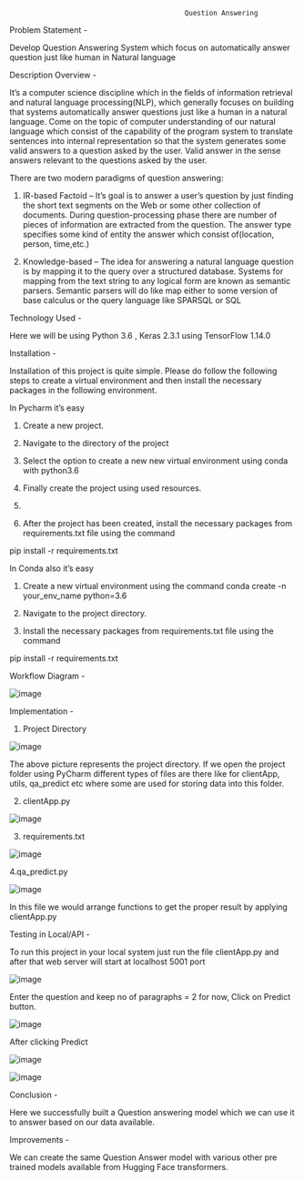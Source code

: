                                                Question Answering

Problem Statement -

Develop Question Answering System which focus on automatically answer question just like human in Natural language

Description Overview -

It’s a computer science discipline which in the fields of information retrieval and natural language processing(NLP), which generally focuses on building that systems automatically answer questions just like a human in a natural language. Come on the topic of computer understanding of our natural language which consist of the capability of the program system to translate sentences into internal representation so that the system generates some valid answers to a question asked by the user. Valid answer in the sense answers relevant to the questions asked by the user.

There are two modern paradigms of question answering:
1. IR-based Factoid – It’s goal is to answer a user’s question by just finding the short text segments on the Web or some other collection of documents. During question-processing phase there are number of pieces of information are extracted from the question. The answer type specifies some kind of entity the answer which consist of(location, person, time,etc.)

2. Knowledge-based – The idea for answering a natural language question is by mapping it to the query over a structured database. Systems for mapping from the text string to any logical form are known as semantic parsers. Semantic parsers will do like map either to some version of base calculus or the query language like SPARSQL or SQL

Technology Used -

Here we will be using  Python 3.6 , Keras 2.3.1 using TensorFlow 1.14.0

Installation -

Installation of this project is quite simple. Please do follow the following steps to create a virtual environment and then install the necessary packages in the following environment.

In Pycharm it’s easy

1. Create a new project.
 
2. Navigate to the directory of the project

3. Select the option to create a new new virtual environment using conda with python3.6

4. Finally create the project using used resources.
5. 
6. After the project has been created, install the necessary packages from requirements.txt file  using the command

pip install -r requirements.txt

In Conda also it’s easy

1. Create a new virtual environment using the command
    conda create -n your_env_name python=3.6
    
2. Navigate to the project directory.

3. Install the necessary packages from requirements.txt file using the command
         
pip install -r requirements.txt

Workflow Diagram -

![image](https://user-images.githubusercontent.com/61505882/172448615-6663436e-e04c-48c1-8df0-34890631f0fa.png)

Implementation -

1. Project Directory

![image](https://user-images.githubusercontent.com/61505882/172448882-ab2dd318-c164-44f1-99c8-7c9462214da2.png)

The above picture represents the project directory. If we open the project folder using PyCharm  different types of files are there like for clientApp,  utils, qa_predict etc where some are used for storing data into this folder.

2. clientApp.py

![image](https://user-images.githubusercontent.com/61505882/172449409-51b6ea2c-47e1-4b68-818a-6faa8812185d.png)

3. requirements.txt

![image](https://user-images.githubusercontent.com/61505882/172449815-30e9045c-e0ed-4eff-b2fd-7e60e1dc49d2.png)

4.qa_predict.py

![image](https://user-images.githubusercontent.com/61505882/172449930-1b85f67b-0a6b-4a17-a09e-44c961dc98f4.png)

In this file we would arrange functions to get the proper result by applying clientApp.py

Testing in Local/API -

To run this project in your local system just run the file clientApp.py and after that web server will start at localhost 5001 port

![image](https://user-images.githubusercontent.com/61505882/172450173-ee0a7f43-3186-4bf0-83aa-e6b15255bb8a.png)

Enter the question and keep no of paragraphs = 2 for now, Click on Predict button.

![image](https://user-images.githubusercontent.com/61505882/172450243-adef9ad2-1dce-4a8a-bf0c-db02619923a5.png)

 After clicking Predict 
 
 ![image](https://user-images.githubusercontent.com/61505882/172450435-27c7f053-81ff-4e42-94d0-fb9537dd401a.png)

![image](https://user-images.githubusercontent.com/61505882/172450859-008fe7d4-6b48-4ef2-ad20-01c2fa183b9a.png)

 
 Conclusion -
 
  Here we successfully built a Question answering model which we can use it to answer based on our data available.

 Improvements -
 
 We can create the same Question Answer model with various other pre trained models available from Hugging Face transformers.


